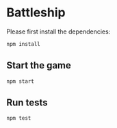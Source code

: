 # Battleship

Please first install the dependencies:

```Bash
npm install
```

## Start the game

```bash
npm start
```

## Run tests

```bash
npm test
```
